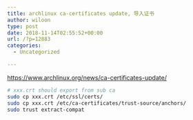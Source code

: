 ```yaml
---
title: archlinux ca-certificates update, 导入证书
author: wiloon
type: post
date: 2018-11-14T02:55:52+00:00
url: /?p=12883
categories:
  - Uncategorized

---
```

https://www.archlinux.org/news/ca-certificates-update/

```bash
# xxx.crt should export from sub ca
sudo cp xxx.crt /etc/ssl/certs/
sudo cp xxx.crt /etc/ca-certificates/trust-source/anchors/
sudo trust extract-compat

```